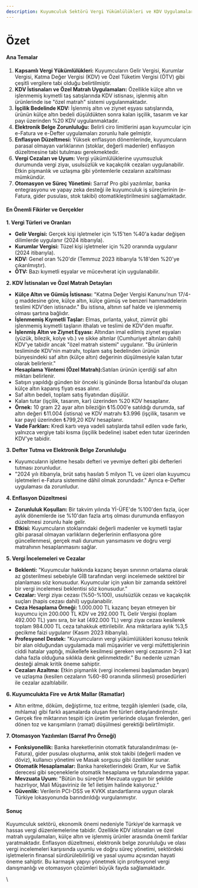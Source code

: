 ```yaml
---
description: Kuyumculuk Sektörü Vergi Yükümlülükleri ve KDV Uygulamaları (2025)
---
```


# Özet

#### Ana Temalar

1. **Kapsamlı Vergi Yükümlülükleri:** Kuyumcuların Gelir Vergisi, Kurumlar Vergisi, Katma Değer Vergisi (KDV) ve Özel Tüketim Vergisi (ÖTV) gibi çeşitli vergilere tabi olduğu belirtilmiştir.
2. **KDV İstisnaları ve Özel Matrah Uygulamaları:** Özellikle külçe altın ve işlenmemiş kıymetli taş satışlarında KDV istisnası, işlenmiş altın ürünlerinde ise "özel matrah" sistemi uygulanmaktadır.
3. **İşçilik Bedelinde KDV:** İşlenmiş altın ve ziynet eşyası satışlarında, ürünün külçe altın bedeli düşüldükten sonra kalan işçilik, tasarım ve kar payı üzerinden %20 KDV uygulanmaktadır.
4. **Elektronik Belge Zorunluluğu:** Belirli ciro limitlerini aşan kuyumcular için e-Fatura ve e-Defter uygulamaları zorunlu hale gelmiştir.
5. **Enflasyon Düzeltmesi:** Yüksek enflasyon dönemlerinde, kuyumcuların parasal olmayan varlıklarının (stoklar, değerli madenler) enflasyon düzeltmesine tabi tutulması gerekmektedir.
6. **Vergi Cezaları ve Uyum:** Vergi yükümlülüklerine uyumsuzluk durumunda vergi ziyaı, usulsüzlük ve kaçakçılık cezaları uygulanabilir. Etkin pişmanlık ve uzlaşma gibi yöntemlerle cezaların azaltılması mümkündür.
7. **Otomasyon ve Süreç Yönetimi:** Sarraf Pro gibi yazılımlar, banka entegrasyonu ve yapay zeka desteği ile kuyumculuk iş süreçlerinin (e-Fatura, gider pusulası, stok takibi) otomatikleştirilmesini sağlamaktadır.

#### En Önemli Fikirler ve Gerçekler

**1. Vergi Türleri ve Oranları**

* **Gelir Vergisi:** Gerçek kişi işletmeler için %15'ten %40'a kadar değişen dilimlerde uygulanır (2024 itibarıyla).
* **Kurumlar Vergisi:** Tüzel kişi işletmeler için %20 oranında uygulanır (2024 itibarıyla).
* **KDV:** Genel oran %20'dir (Temmuz 2023 itibarıyla %18'den %20'ye çıkarılmıştır).
* **ÖTV:** Bazı kıymetli eşyalar ve mücevherat için uygulanabilir.

**2. KDV İstisnaları ve Özel Matrah Detayları**

* **Külçe Altın ve Gümüş İstisnası:** "Katma Değer Vergisi Kanunu’nun 17/4-g maddesine göre, külçe altın, külçe gümüş ve benzeri hammaddelerin teslimi KDV’den istisnadır." Bu istisna, altının saf halde ve işlenmemiş olması şartına bağlıdır.
* **İşlenmemiş Kıymetli Taşlar:** Elmas, pırlanta, yakut, zümrüt gibi işlenmemiş kıymetli taşların ithalatı ve teslimi de KDV'den muaftır.
* **İşlenmiş Altın ve Ziynet Eşyası:** Altından imal edilmiş ziynet eşyaları (yüzük, bilezik, kolye vb.) ve sikke altınlar (Cumhuriyet altınları dahil) KDV'ye tabidir ancak "özel matrah sistemi" uygulanır. "Bu ürünlerin tesliminde KDV’nin matrahı, toplam satış bedelinden ürünün bünyesindeki saf altın (külçe altın) değerinin düşülmesiyle kalan tutar olarak belirlenir."
* **Hesaplama Yöntemi (Özel Matrah):**&#x53;atılan ürünün içerdiği saf altın miktarı belirlenir.
* Satışın yapıldığı günden bir önceki iş gününde Borsa İstanbul'da oluşan külçe altın kapanış fiyatı esas alınır.
* Saf altın bedeli, toplam satış fiyatından düşülür.
* Kalan tutar (işçilik, tasarım, kar) üzerinden %20 KDV hesaplanır.
* **Örnek:** 10 gram 22 ayar altın bileziğin ₺15.000'e satıldığı durumda, saf altın değeri ₺11.004 (istisna) ve KDV matrahı ₺3.996 (işçilik, tasarım ve kar payı) üzerinden ₺799,20 KDV hesaplanır.
* **Vade Farkları:** Kredi kartı veya vadeli satışlarda tahsil edilen vade farkı, yalnızca vergiye tabi kısma (işçilik bedeline) isabet eden tutar üzerinden KDV'ye tabidir.

**3. Defter Tutma ve Elektronik Belge Zorunluluğu**

* Kuyumcuların işletme hesabı defteri ve yevmiye defteri gibi defterleri tutması zorunludur.
* "2024 yılı itibarıyla, brüt satış hasılatı 5 milyon TL ve üzeri olan kuyumcu işletmeleri e-Fatura sistemine dâhil olmak zorundadır." Ayrıca e-Defter uygulaması da zorunludur.

**4. Enflasyon Düzeltmesi**

* **Zorunluluk Koşulları:** Bir takvim yılında Yİ-ÜFE'de %100'den fazla, üçer aylık dönemlerde ise %10'dan fazla artış olması durumunda enflasyon düzeltmesi zorunlu hale gelir.
* **Etkisi:** Kuyumcuların stoklarındaki değerli madenler ve kıymetli taşlar gibi parasal olmayan varlıkların değerlerinin enflasyona göre güncellenmesi, gerçek mali durumun yansımasını ve doğru vergi matrahının hesaplanmasını sağlar.

**5. Vergi İncelemeleri ve Cezalar**

* **Beklenti:** "Kuyumcular hakkında kazanç beyan sınırının ortalama olarak az gösterilmesi sebebiyle GİB tarafından vergi incelemede sektörel bir planlaması söz konusudur. Kuyumcular için yakın bir zamanda sektörel bir vergi incelemesi beklentisi söz konusudur."
* **Cezalar:** Vergi ziyaı cezası (%50-%100), usulsüzlük cezası ve kaçakçılık suçları (hapis cezası dahil) uygulanabilir.
* **Ceza Hesaplama Örneği:** 1.000.000 TL kazanç beyan etmeyen bir kuyumcu için 200.000 TL KDV ve 292.000 TL Gelir Vergisi (toplam 492.000 TL) yanı sıra, bir kat (492.000 TL) vergi ziyaı cezası kesilerek toplam 984.000 TL ceza tahakkuk ettirilebilir. Ana miktarlara aylık %3,5 gecikme faizi uygulanır (Kasım 2023 itibarıyla).
* **Profesyonel Destek:** "Kuyumcuların vergi yükümlülükleri konusu teknik bir alan olduğundan uygulamada mali müşavirler ve vergi müfettişlerinin ciddi hatalar yaptığı, mükellefe kesilmesi gereken vergi cezasının 2-3 kat daha fazla olduğuna sıklıkla denk gelinmektedir." Bu nedenle uzman desteği almak kritik öneme sahiptir.
* **Cezaları Azaltma:** Etkin pişmanlık (vergi incelemesi başlamadan beyan) ve uzlaşma (kesilen cezaların %60-80 oranında silinmesi) prosedürleri ile cezalar azaltılabilir.

**6. Kuyumculukta Fire ve Artık Mallar (Ramatlar)**

* Altın eritme, döküm, değiştirme, toz eritme, tezgâh işlemleri (sade, cila, mıhlama) gibi farklı aşamalarda oluşan fire türleri detaylandırılmıştır.
* Gerçek fire miktarının tespiti için üretim yerlerinde oluşan firelerden, geri dönen toz ve karışımların (ramat) düşülmesi gerektiği belirtilmiştir.

**7. Otomasyon Yazılımları (Sarraf Pro Örneği)**

* **Fonksiyonellik:** Banka hareketlerinin otomatik faturalandırılması (e-Fatura), gider pusulası oluşturma, anlık stok takibi (değerli maden ve döviz), kullanıcı yönetimi ve Masak sorgusu gibi özellikler sunar.
* **Otomatik Hesaplamalar:** Banka hareketlerindeki Gram, Kur ve Saflık derecesi gibi seçeneklerle otomatik hesaplama ve faturalandırma yapar.
* **Mevzuata Uyum:** "Bütün bu süreçler Mevzuata uygun bir şekilde hazırlıyor, Mali Müşaviriniz ile 1e1 iletişim halinde kalıyoruz."
* **Güvenlik:** Verilerin PCI-DSS ve KVKK standartlarına uygun olarak Türkiye lokasyonunda barındırıldığı vurgulanmıştır.

#### Sonuç

Kuyumculuk sektörü, ekonomik önemi nedeniyle Türkiye'de karmaşık ve hassas vergi düzenlemelerine tabidir. Özellikle KDV istisnaları ve özel matrah uygulamaları, külçe altın ve işlenmiş ürünler arasında önemli farklar yaratmaktadır. Enflasyon düzeltmesi, elektronik belge zorunluluğu ve olası vergi incelemeleri karşısında uyumlu ve doğru süreç yönetimi, sektördeki işletmelerin finansal sürdürülebilirliği ve yasal uyumu açısından hayati öneme sahiptir. Bu karmaşık yapıyı yönetmek için profesyonel vergi danışmanlığı ve otomasyon çözümleri büyük fayda sağlamaktadır.

\
